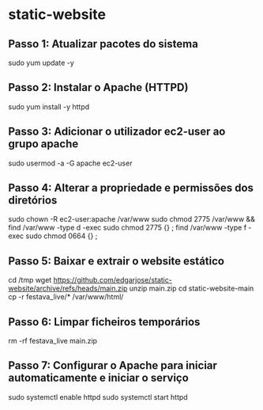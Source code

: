 # static-website

## Passo 1: Atualizar pacotes do sistema
sudo yum update -y

## Passo 2: Instalar o Apache (HTTPD)
sudo yum install -y httpd

## Passo 3: Adicionar o utilizador ec2-user ao grupo apache
sudo usermod -a -G apache ec2-user

## Passo 4: Alterar a propriedade e permissões dos diretórios
sudo chown -R ec2-user:apache /var/www
sudo chmod 2775 /var/www && find /var/www -type d -exec sudo chmod 2775 {} \;
find /var/www -type f -exec sudo chmod 0664 {} \;

## Passo 5: Baixar e extrair o website estático
cd /tmp
wget https://github.com/edgarjose/static-website/archive/refs/heads/main.zip
unzip main.zip
cd static-website-main
cp -r festava_live/* /var/www/html/

## Passo 6: Limpar ficheiros temporários
rm -rf festava_live main.zip

## Passo 7: Configurar o Apache para iniciar automaticamente e iniciar o serviço
sudo systemctl enable httpd
sudo systemctl start httpd
